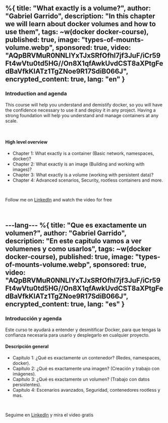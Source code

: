 %{
  title: "What exactly is a volume?",
  author: "Gabriel Garrido",
  description: "In this chapter we will learn about docker volumes and how to use them",
  tags: ~w(docker docker-course),
  published: true,
  image: "types-of-mounts-volume.webp",
  sponsored: true,
  video: "AQpBRVMuR0NNLlYxTJxSRfOfhl7jf3JuF/iCr59Ft4wVtu0td5HG//On8X1qfAwkUvdCST8aXPtgFedBaVfkKIATz1TgZNoe9R17SdiB066J",
  encrypted_content: true,
  lang: "en"
}
---

### Introduction and agenda

This course will help you understand and demistify docker, so you will have the confidence necessary to use it and
deploy it in any project. Having a strong foundation will help you understand and manage containers at any scale.

<br>

#### High level overview

<ul>
    <li>
      Chapter 1: What exactly is a container (Basic network, namespaces, docker)?
    </li>
    <li>
      Chapter 2: What exactly is an image (Building and working with images)?
    </li>
    <li class="font-bold">
      Chapter 3: What exactly is a volume (working with persistent data)?
    </li>
    <li>
      Chapter 4: Advanced scenarios, Security, rootless containers and more.
    </li>
</ul>

<br>

Follow me on [LinkedIn](https://www.linkedin.com/in/gabrielgarrido/) and watch the video for free

<br>

---lang---
%{
  title: "Que es exactamente un volumen?",
  author: "Gabriel Garrido",
  description: "En este capitulo vamos a ver volumenes y como usarlos",
  tags: ~w(docker docker-course),
  published: true,
  image: "types-of-mounts-volume.webp",
  sponsored: true,
  video: "AQpBRVMuR0NNLlYxTJxSRfOfhl7jf3JuF/iCr59Ft4wVtu0td5HG//On8X1qfAwkUvdCST8aXPtgFedBaVfkKIATz1TgZNoe9R17SdiB066J",
  encrypted_content: true,
  lang: "es"
}
---

### Introducción y agenda

Este curso te ayudará a entender y desmitificar Docker, para que tengas la confianza necesaria para usarlo y desplegarlo en cualquier proyecto.

#### Descripción general

<ul>
    <li>
      Capítulo 1: ¿Qué es exactamente un contenedor? (Redes, namespaces, docker).
    </li>
    <li>
      Capítulo 2: ¿Qué es exactamente una imagen? (Creación y trabajo con imágenes).
    </li>
    <li class="font-bold">
      Capítulo 3: ¿Qué es exactamente un volumen? (Trabajo con datos persistentes).
    </li>
    <li>
      Capítulo 4: Escenarios avanzados, Seguridad, contenedores rootless y mas.
    </li>
</ul>

<br>

Seguime en [LinkedIn](https://www.linkedin.com/in/gabrielgarrido/) y mira el video gratis

<br>
